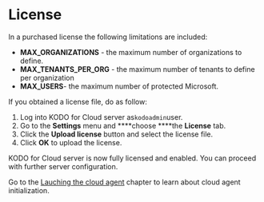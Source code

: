 # License

In a purchased license the following limitations are included:

* **MAX\_ORGANIZATIONS** - the maximum number of organizations to define.
* **MAX\_TENANTS\_PER\_ORG** - the maximum number of tenants to define per organization
* **MAX\_USERS**- the maximum number of protected Microsoft.

If you obtained a license file, do as follow:

1. Log into KODO for Cloud server as`kodoadmin`user.
2. Go to the **Settings** menu and ****choose ****the **License** tab.
3. Click the **Upload license** button and select the license file.
4. Click **OK** to upload the license.

KODO for Cloud server is now fully licensed and enabled. You can proceed with further server configuration.

Go to the [Lauching the cloud agent](https://storware.gitbook.io/kodo-for-cloud-office365/kodo-for-cloud-documentation/deployment/initial-configuration/launching-the-cloud-agent) chapter to learn about cloud agent initialization.

